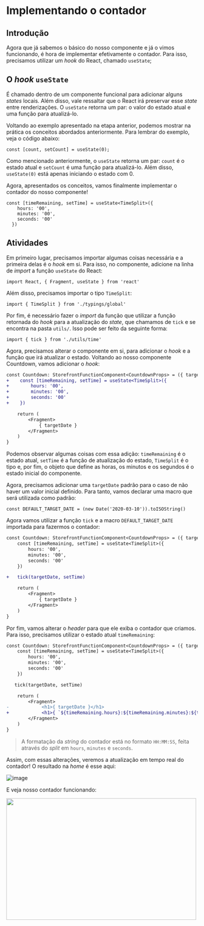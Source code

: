 # Implementando o contador

## Introdução
Agora que já sabemos o básico do nosso componente e já o vimos funcionando, é hora de implementar efetivamente o contador. Para isso, precisamos utilizar um *hook* do React, chamado `useState`;


## O *hook* `useState` 

É chamado dentro de um componente funcional para adicionar alguns *states* locais. Além disso, vale ressaltar que o React irá preservar esse *state* entre renderizações. O `useState` retorna um par: o valor do estado atual e uma função para atualizá-lo.

Voltando ao exemplo apresentado na etapa anterior, podemos mostrar na prática os conceitos abordados anteriormente. Para lembrar do exemplo, veja o código abaixo:
```tsx
const [count, setCount] = useState(0);
```
Como mencionado anteriormente, o `useState` retorna um par: `count` é o estado atual e `setCount` é uma função para atualizá-lo. Além disso, `useState(0)` está apenas iniciando o estado com 0.

Agora, apresentados os conceitos, vamos finalmente implementar o contador do nosso componente!

```tsx
const [timeRemaining, setTime] = useState<TimeSplit>({
    hours: '00', 
    minutes: '00', 
    seconds: '00'
  })
```
## Atividades
Em primeiro lugar, precisamos importar algumas coisas necessária e a primeira delas é o *hook* em si. Para isso, no componente, adicione na linha de *import* a função `useState` do React:
```tsx
import React, { Fragment, useState } from 'react'
```
Além disso, precisamos importar o tipo `TimeSplit`:
```tsx
import { TimeSplit } from './typings/global'
```
Por fim, é necessário fazer o *import* da função que utilizar a função retornada do *hook* para a atualização do *state*, que chamamos de `tick` e se encontra na pasta `utils/`. Isso pode ser feito da seguinte forma:
```tsx
import { tick } from './utils/time'
```
Agora, precisamos alterar o componente em si, para adicionar o *hook* e a função que irá atualizar o estado. Voltando ao nosso componente Countdown, vamos adicionar o *hook*:
```diff
const Countdown: StorefrontFunctionComponent<CountdownProps> = ({ targetDate }) => {
+    const [timeRemaining, setTime] = useState<TimeSplit>({
+        hours: '00',
+        minutes: '00',
+        seconds: '00'
+    })

    return (
        <Fragment>
            { targetDate }
        </Fragment>
    ) 
}
```
Podemos observar algumas coisas com essa adição: `timeRemaining` é o estado atual, `setTime` é a função de atualização do estado, `TimeSplit` é o tipo e, por fim, o objeto que define as horas, os minutos e os segundos é o estado inicial do componente.

Agora, precisamos adicionar uma `targetDate` padrão para o caso de não haver um valor inicial definido. Para tanto, vamos declarar uma macro que será utilizada como padrão:

```
const DEFAULT_TARGET_DATE = (new Date('2020-03-10')).toISOString()
```

Agora vamos utilizar a função `tick` e a macro `DEFAULT_TARGET_DATE` importada para fazermos o contador:
```diff
const Countdown: StorefrontFunctionComponent<CountdownProps> = ({ targetDate = DEFAULT_TARGET_DATE }) => {
    const [timeRemaining, setTime] = useState<TimeSplit>({
        hours: '00',
        minutes: '00',
        seconds: '00'
    })

+   tick(targetDate, setTime)

    return (
        <Fragment>
            { targetDate }
        </Fragment>
    ) 
}
```

Por fim, vamos alterar o *header* para que ele exiba o contador que criamos. Para isso, precisamos utilizar o estado atual `timeRemaining`:
```diff
const Countdown: StorefrontFunctionComponent<CountdownProps> = ({ targetDate = DEFAULT_TARGET_DATE }) => {
    const [timeRemaining, setTime] = useState<TimeSplit>({
        hours: '00',
        minutes: '00',
        seconds: '00'
    })

   tick(targetDate, setTime)

    return (
        <Fragment>   
-            <h1>{ targetDate }</h1>
+            <h1>{ `${timeRemaining.hours}:${timeRemaining.minutes}:${timeRemaining.seconds}` }</h1>
        </Fragment>
    ) 
}
```
> A formatação da *string* do contador está no formato `HH:MM:SS`, feita através do *split* em `hours`, `minutes` e `seconds`.

Assim, com essas alterações, veremos a atualização em tempo real do contador! O resultado na *home* é esse aqui:

![image](https://user-images.githubusercontent.com/19495917/75474406-b3c06e80-5975-11ea-82ec-89ab27504873.png)


E veja nosso contador funcionando:

<img src="https://user-images.githubusercontent.com/19495917/75474511-e0748600-5975-11ea-825d-7e9a20f95362.gif" width="500" height="320"/>


